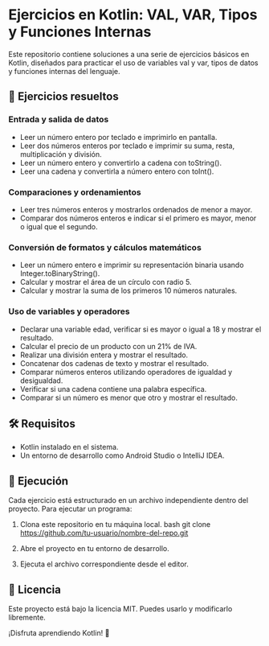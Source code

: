 # Ejercicios en Kotlin: VAL, VAR, Tipos y Funciones Internas

Este repositorio contiene soluciones a una serie de ejercicios básicos en Kotlin, diseñados para practicar el uso de variables val y var, tipos de datos y funciones internas del lenguaje.

## 📌 Ejercicios resueltos

### Entrada y salida de datos
- Leer un número entero por teclado e imprimirlo en pantalla.
- Leer dos números enteros por teclado e imprimir su suma, resta, multiplicación y división.
- Leer un número entero y convertirlo a cadena con toString().
- Leer una cadena y convertirla a número entero con toInt().

### Comparaciones y ordenamientos
- Leer tres números enteros y mostrarlos ordenados de menor a mayor.
- Comparar dos números enteros e indicar si el primero es mayor, menor o igual que el segundo.

### Conversión de formatos y cálculos matemáticos
- Leer un número entero e imprimir su representación binaria usando Integer.toBinaryString().
- Calcular y mostrar el área de un círculo con radio 5.
- Calcular y mostrar la suma de los primeros 10 números naturales.

### Uso de variables y operadores
- Declarar una variable edad, verificar si es mayor o igual a 18 y mostrar el resultado.
- Calcular el precio de un producto con un 21% de IVA.
- Realizar una división entera y mostrar el resultado.
- Concatenar dos cadenas de texto y mostrar el resultado.
- Comparar números enteros utilizando operadores de igualdad y desigualdad.
- Verificar si una cadena contiene una palabra específica.
- Comparar si un número es menor que otro y mostrar el resultado.

## 🛠 Requisitos
- Kotlin instalado en el sistema.
- Un entorno de desarrollo como Android Studio o IntelliJ IDEA.

## 🚀 Ejecución
Cada ejercicio está estructurado en un archivo independiente dentro del proyecto. Para ejecutar un programa:
1. Clona este repositorio en tu máquina local.
   bash
   git clone https://github.com/tu-usuario/nombre-del-repo.git
   
2. Abre el proyecto en tu entorno de desarrollo.
3. Ejecuta el archivo correspondiente desde el editor.

## 📄 Licencia
Este proyecto está bajo la licencia MIT. Puedes usarlo y modificarlo libremente.

¡Disfruta aprendiendo Kotlin! 🚀
